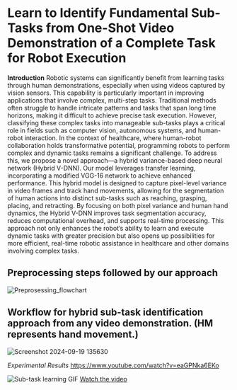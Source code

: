 # Learn to Identify Fundamental Sub-Tasks from One-Shot Video Demonstration of a Complete Task for Robot Execution #

**Introduction**
Robotic systems can significantly benefit from learning tasks through human demonstrations, especially when using videos captured by vision sensors. This capability is particularly important in improving applications that involve complex, multi-step tasks. Traditional methods often struggle to handle intricate patterns and tasks that span long time horizons, making it difficult to achieve precise task execution. However, classifying these complex tasks into manageable sub-tasks plays a critical role in fields such as computer vision, autonomous systems, and human-robot interaction. In the context of healthcare, where human-robot collaboration holds transformative potential, programming robots to perform complex and dynamic tasks remains a significant challenge. To address this, we propose a novel approach—a hybrid variance-based deep neural network (Hybrid V-DNN). Our model leverages transfer learning, incorporating a modified VGG-16 network to achieve enhanced performance. This hybrid model is designed to capture pixel-level variance in video frames and track hand movements, allowing for the segmentation of human actions into distinct sub-tasks such as reaching, grasping, placing, and retracting. By focusing on both pixel variance and human hand dynamics, the Hybrid V-DNN improves task segmentation accuracy, reduces computational overhead, and supports real-time processing. This approach not only enhances the robot’s ability to learn and execute dynamic tasks with greater precision but also opens up possibilities for more efficient, real-time robotic assistance in healthcare and other domains involving complex tasks.

## Preprocessing steps followed by our approach ##
![Preprosessing_flowchart](https://github.com/user-attachments/assets/f0e9d423-bab7-498a-a0c8-d448a4567372)

## Workflow for hybrid sub-task identification approach from any video demonstration. (HM represents hand movement.) ##
![Screenshot 2024-09-19 135630](https://github.com/user-attachments/assets/073c79a2-3160-452b-ae6b-d64a0fa7cc43)


  _Experimental Results_
https://www.youtube.com/watch?v=eaGPNka6EKo


![Sub-task learning GIF](https://github.com/dharmi-123/Subaction-learning-from-V-DNN-Model/blob/main/R_task_1-ezgif.com-video-to-gif-converter.gif)
[Watch the video](https://github.com/dharmi-123/Subaction-learning-from-V-DNN-Model/blob/main/task%201.mp4)

